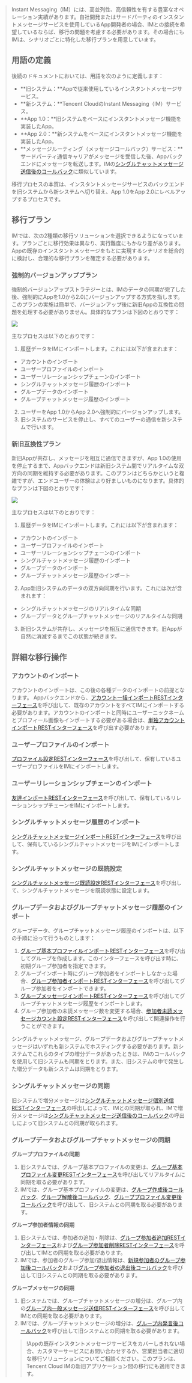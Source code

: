 >Instant Messaging（IM）には、高並列性、高信頼性を有する豊富なオペレーション実績があります。自社開発またはサードパーティのインスタントメッセージサービスを使用しているApp開発者の場合、IMとの接続を希望しているならば、移行の問題を考慮する必要があります。その場合にもIMは、シナリオごとに特化した移行プランを用意しています。
>
>## 用語の定義
>
>後続のドキュメントにおいては、用語を次のように定義します：
>
>- **旧システム：**Appで従来使用しているインスタントメッセージサービス。
>- **新システム：**Tencent CloudのInstant Messaging（IM）サービス。
>- **App 1.0：**旧システムをベースにインスタントメッセージ機能を実装したApp。
>- **App 2.0：**新システムをベースにインスタントメッセージ機能を実装したApp。
>- **メッセージルーティング（メッセージコールバック）サービス：**サードパーティ通信キャリアがメッセージを受信した後、Appバックエンドにメッセージを転送します。IMの[シングルチャットメッセージ送信後のコールバック](https://intl.cloud.tencent.com/document/product/1047/34365)に類似しています。
>
>移行プロセスの本質は、インスタントメッセージサービスのバックエンドを旧システムから新システムへ切り替え、App 1.0をApp 2.0にレベルアップするプロセスです。
>
>## 移行プラン
>
>IMでは、次の2種類の移行ソリューションを選択できるようになっています。プランごとに移行効果は異なり、実行難度にもかなり差があります。Appの既存のインスタントメッセージをもとに実現するシナリオを総合的に検討し、合理的な移行プランを確定する必要があります。
>
>### 強制的バージョンアッププラン
>
>強制的バージョンアップストラテジーとは、IMのデータの同期が完了した後、強制的にAppを1.0から2.0にバージョンアップする方式を指します。このプランの実施は簡単で、バージョンアップ後に新旧Appの互換性の問題を処理する必要がありません。具体的なプランは下図のとおりです：
>
>![](C:\Users\v_vzhbgao.TENCENT\Desktop\2731b340f2e93bd303e061bef4d62a2e.svg)
>
>主なプロセスは以下のとおりです：
>
>1. 履歴データをIMにインポートします。これには以下が含まれます：
>   - アカウントのインポート
>   - ユーザープロファイルのインポート
>   - ユーザーリレーションシップチェーンのインポート
>   - シングルチャットメッセージ履歴のインポート
>   - グループデータのインポート
>   - グループチャットメッセージ履歴のインポート
>2. ユーザーをApp 1.0からApp 2.0へ強制的にバージョンアップします。
>3. 旧システムのサービスを停止し、すべてのユーザーの通信を新システムで行います。
>
>### 新旧互換性プラン
>
>新旧Appが共存し、メッセージを相互に通信できますが、App 1.0の使用を停止するまで、Appバックエンドは新旧システム間でリアルタイムな双方向の同期を維持する必要があります。このプランはどちらかというと複雑ですが、エンドユーザーの体験はより好ましいものになります。具体的なプランは下図のとおりです：
>
>![](C:\Users\v_vzhbgao.TENCENT\Desktop\48cc1d15f80336966d57704183e46017.svg)
>
>主なプロセスは以下のとおりです：
>
>1. 履歴データをIMにインポートします。これには以下が含まれます：
>   - アカウントのインポート
>   - ユーザープロファイルのインポート
>   - ユーザーリレーションシップチェーンのインポート
>   - シングルチャットメッセージ履歴のインポート
>   - グループデータのインポート
>   - グループチャットメッセージ履歴のインポート
>2. App新旧システムのデータの双方向同期を行います。これには次が含まれます：
>   - シングルチャットメッセージのリアルタイムな同期
>   - グループデータとグループチャットメッセージのリアルタイムな同期
>3. 新旧システムが共存し、メッセージを相互に通信できます。旧Appが自然に消滅するまでこの状態が続きます。
>
>## 詳細な移行操作
>
>### アカウントのインポート
>
>アカウントのインポートは、この後の各種データのインポートの前提となります。
>Appバックエンドから、[アカウント一括インポートRESTインターフェース](https://intl.cloud.tencent.com/document/product/1047/34954)を呼び出して、既存のアカウントをすべてIMにインポートする必要があります。アカウントのインポートと同時にユーザーニックネームとプロフィール画像もインポートする必要がある場合は、[単独アカウントインポートRESTインターフェース](https://intl.cloud.tencent.com/document/product/1047/34953)を呼び出す必要があります。
>
>### ユーザープロファイルのインポート
>
>[プロファイル設定RESTインターフェース](https://cloud.tencent.com/doc/product/269/1640)を呼び出して、保有しているユーザープロファイルをIMにインポートします。
>
>### ユーザーリレーションシップチェーンのインポート
>
>[友達インポートRESTインターフェース](https://cloud.tencent.com/doc/product/269/8301)を呼び出して、保有しているリレーションシップチェーンをIMにインポートします。
>
>### シングルチャットメッセージ履歴のインポート
>
>[シングルチャットメッセージインポートRESTインターフェース](https://cloud.tencent.com/doc/product/269/2568)を呼び出して、保有しているシングルチャットメッセージをIMにインポートします。
>
>### シングルチャットメッセージの既読設定
>
>[シングルチャットメッセージ既読設定RESTインターフェース](https://intl.cloud.tencent.com/document/product/1047/38996)を呼び出して、シングルチャットメッセージを既読状態に設定します。
>
>### グループデータおよびグループチャットメッセージ履歴のインポート
>
>グループデータ、グループチャットメッセージ履歴のインポートは、以下の手順に沿って行うものとします：
>
>1. [グループ基本プロファイルインポートRESTインターフェース](https://cloud.tencent.com/doc/product/269/1634)を呼び出してグループを作成します。このインターフェースを呼び出す時に、初期グループ参加者を指定できます。
>2. グループインポート時にグループ参加者をインポートしなかった場合、[グループ参加者インポートRESTインターフェース](https://cloud.tencent.com/doc/product/269/1636)を呼び出してグループ参加者をインポートできます。
>3. [グループメッセージインポートRESTインターフェース](https://cloud.tencent.com/doc/product/269/1635)を呼び出してグループチャットメッセージ履歴をインポートします。
>4. グループ参加者の未読メッセージ数を変更する場合、[参加者未読メッセージカウント設定RESTインターフェース](https://cloud.tencent.com/doc/product/269/1637)を呼び出して関連操作を行うことができます。
>
>シングルチャットメッセージ、グループデータおよびグループチャットメッセージはいずれも新システムでホスティングする必要があります。新システムでこれらのタイプの増分データがあったときは、IMのコールバックを使用して旧システムも同期をとります。また、旧システムの中で発生した増分データも新システムは同期をとります。
>
>### シングルチャットメッセージの同期
>
>旧システムで増分メッセージは[シングルチャットメッセージ個別送信RESTインターフェース](https://cloud.tencent.com/doc/product/269/2282)の呼出しによって、IMとの同期が取られ、IMで増分メッセージは[シングルチャットメッセージ送信後のコールバック](https://cloud.tencent.com/doc/product/269/2716)の呼出しによって旧システムとの同期が取られます。
>
>### グループデータおよびグループチャットメッセージの同期
>
>**グループプロファイルの同期**
>
>1. 旧システムでは、グループ基本プロファイルの変更は、[グループ基本プロファイル変更RESTインターフェース](https://cloud.tencent.com/doc/product/269/1620)を呼び出してリアルタイムに同期を取る必要があります。
>2. IMでは、グループ基本プロファイルの変更は、[グループ作成後コールバック](https://intl.cloud.tencent.com/document/product/1047/34369)、[グループ解散後コールバック](https://cloud.tencent.com/doc/product/269/1670)、[グループプロファイル変更後コールバック](https://cloud.tencent.com/doc/product/269/2930)を呼び出して、旧システムとの同期を取る必要があります。
>
>**グループ参加者情報の同期**
>
>1. 旧システムでは、参加者の追加・削除は、[グループ参加者追加RESTインターフェース](https://cloud.tencent.com/doc/product/269/1621)および[グループ参加者削除RESTインターフェース](https://intl.cloud.tencent.com/document/product/1047/34949)を呼び出してIMとの同期を取る必要があります。
>2. IMでは、参加者のグループ参加/退出情報は、[新規参加者のグループ参加後コールバック](https://cloud.tencent.com/doc/product/269/1667)および[グループ参加者の退出後コールバック](https://cloud.tencent.com/doc/product/269/1668)を呼び出して旧システムとの同期を取る必要があります。
>
>**グループメッセージの同期**
>
>1. 旧システムでは、グループチャットメッセージの増分は、グループ内の[グループ内一般メッセージ送信RESTインターフェース](https://cloud.tencent.com/doc/product/269/1629)を呼び出してIMとの同期を取る必要があります。
>2. IMでは、グループチャットメッセージの増分は、[グループ内発言後コールバック](https://cloud.tencent.com/doc/product/269/2661)を呼び出して旧システムとの同期を取る必要があります。
>
>>!Appの既存インスタントメッセージサービスをカバーしきれない場合、カスタマーサービスにお問い合わせするか、営業担当者に適切な移行ソリューションについてご相談ください。このプランは、Tencent Cloud IMの新旧アプリケーション間の移行にも適用できます。

